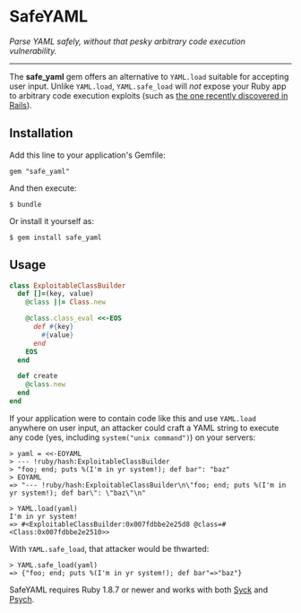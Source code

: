 SafeYAML
========

*Parse YAML safely, without that pesky arbitrary code execution vulnerability.*

***

The **safe_yaml** gem offers an alternative to `YAML.load` suitable for accepting user input. Unlike `YAML.load`, `YAML.safe_load` will *not* expose your Ruby app to arbitrary code execution exploits (such as [the one recently discovered in Rails](http://www.reddit.com/r/netsec/comments/167c11/serious_vulnerability_in_ruby_on_rails_allowing/)).

Installation
------------

Add this line to your application's Gemfile:

    gem "safe_yaml"

And then execute:

    $ bundle

Or install it yourself as:

    $ gem install safe_yaml

Usage
-----

```ruby
class ExploitableClassBuilder
  def []=(key, value)
    @class ||= Class.new

    @class.class_eval <<-EOS
      def #{key}
        #{value}
      end
    EOS
  end

  def create
    @class.new
  end
end
```

If your application were to contain code like this and use `YAML.load` anywhere on user input, an attacker could craft a YAML string to execute any code (yes, including `system("unix command")`) on your servers:

    > yaml = <<-EOYAML
    > --- !ruby/hash:ExploitableClassBuilder
    > "foo; end; puts %(I'm in yr system!); def bar": "baz"
    > EOYAML
    => "--- !ruby/hash:ExploitableClassBuilder\n\"foo; end; puts %(I'm in yr system!); def bar\": \"baz\"\n"
    
    > YAML.load(yaml)
    I'm in yr system!
    => #<ExploitableClassBuilder:0x007fdbbe2e25d8 @class=#<Class:0x007fdbbe2e2510>>

With `YAML.safe_load`, that attacker would be thwarted:

    > YAML.safe_load(yaml)
    => {"foo; end; puts %(I'm in yr system!); def bar"=>"baz"}

SafeYAML requires Ruby 1.8.7 or newer and works with both [Syck](http://www.ruby-doc.org/stdlib-1.8.7/libdoc/yaml/rdoc/YAML.html) and [Psych](http://github.com/tenderlove/psych).
